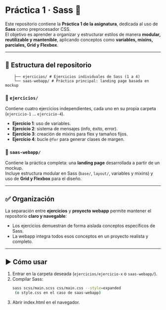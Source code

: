 # Práctica 1 · Sass 🎨

Este repositorio contiene la **Práctica 1 de la asignatura**, dedicada al uso de **Sass** como preprocesador CSS.  
El objetivo es aprender a organizar y estructurar estilos de manera **modular, reutilizable y mantenible**, aplicando conceptos como **variables, mixins, parciales, Grid y Flexbox**.

---

## 📂 Estructura del repositorio

```
    ├── ejercicios/ # Ejercicios individuales de Sass (1 a 4)
    └── saas-webapp/ # Práctica principal: landing page basada en mockup
```

### 🔹 `ejercicios/`
Contiene cuatro ejercicios independientes, cada uno en su propia carpeta (`ejercicio-1` … `ejercicio-4`).  
- **Ejercicio 1**: uso de variables.  
- **Ejercicio 2**: sistema de mensajes (info, éxito, error).  
- **Ejercicio 3**: creación de mixins para flex y tamaños fijos.  
- **Ejercicio 4**: bucle `@for` para generar clases de margen.  

### 🔹 `saas-webapp/`
Contiene la práctica completa: una **landing page** desarrollada a partir de un mockup.  
Incluye estructura modular en Sass (`base/`, `layout/`, variables y mixins) y uso de **Grid y Flexbox** para el diseño.

---

## ✅ Organización
La separación entre **ejercicios** y **proyecto webapp** permite mantener el repositorio **claro y navegable**:  
- Los ejercicios demuestran de forma aislada conceptos específicos de Sass.  
- La webapp integra todos esos conceptos en un proyecto realista y completo.  

---

## ▶️ Cómo usar
1. Entrar en la carpeta deseada (`ejercicios/ejercicio-x` o `saas-webapp/`).  
2. Compilar Sass:
   ```bash
   sass scss/main.scss css/main.css --style=expanded
    (o style.css en el caso de saas-webapp)
3. Abrir index.html en el navegador.